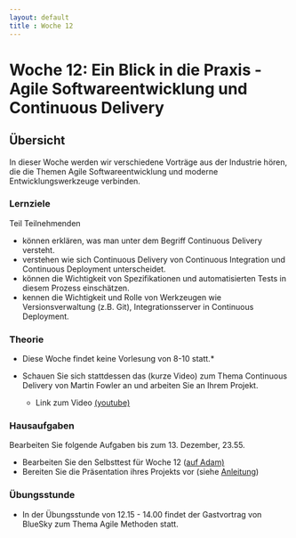 ```yaml
---
layout: default
title : Woche 12
---
```


# Woche 12: Ein Blick in die Praxis - Agile Softwareentwicklung und Continuous Delivery

## Übersicht 

In dieser Woche werden wir verschiedene Vorträge aus der Industrie hören, die die Themen Agile Softwareentwicklung
und moderne Entwicklungswerkzeuge verbinden.

### Lernziele

Teil Teilnehmenden
- können erklären, was man unter dem Begriff Continuous Delivery versteht.
- verstehen wie sich Continuous Delivery von Continuous Integration und Continuous Deployment unterscheidet.
- können die Wichtigkeit von Spezifikationen und automatisierten Tests in diesem Prozess einschätzen.
- kennen die Wichtigkeit und Rolle von Werkzeugen wie Versionsverwaltung (z.B. Git), Integrationsserver in Continuous Deployment.

### Theorie
* Diese Woche findet keine Vorlesung von 8-10 statt.*

* Schauen Sie sich stattdessen das (kurze Video) zum Thema Continuous Delivery von Martin Fowler an und arbeiten Sie an Ihrem Projekt.
    * Link zum Video [(youtube)](https://www.youtube.com/watch?v=aoMfbgF2D_4)

### Hausaufgaben 

Bearbeiten Sie folgende Aufgaben bis zum 13. Dezember, 23.55.
- Bearbeiten Sie den Selbsttest für Woche 12 ([auf Adam)](https://adam.unibas.ch/goto_adam_tst_1503702.html)
- Bereiten Sie die Präsentation ihres Projekts vor (siehe [Anleitung](../project/step4/exercises))

### Übungsstunde

* In der Übungsstunde von 12.15 - 14.00 findet der Gastvortrag von BlueSky zum Thema Agile Methoden statt. 